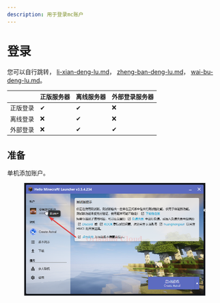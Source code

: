 ```yaml
---
description: 用于登录mc账户
---
```


# 登录

您可以自行跳转， [li-xian-deng-lu.md](li-xian-deng-lu.md "mention")， [zheng-ban-deng-lu.md](zheng-ban-deng-lu.md "mention")， [wai-bu-deng-lu.md](wai-bu-deng-lu.md "mention")。

|      | 正版服务器 | 离线服务器 | 外部登录服务器 |
| ---- | ----- | ----- | ------- |
| 正版登录 | ✔     | ✔     | ❌       |
| 离线登录 | ❌     | ✔     | ❌       |
| 外部登录 | ❌     | ✔     | ✔       |

## 准备

单机添加账户。

<figure><img src="../../../../../.gitbook/assets/javaw_XLa0B4oGSG.png" alt=""><figcaption></figcaption></figure>
